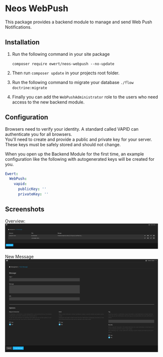 # Neos WebPush

This package provides a backend module to manage and send Web Push Notifications.

## Installation

1. Run the following command in your site package

    `composer require ewert/neos-webpush --no-update`

2. Then run `composer update` in your projects root folder.

3. Run the following command to migrate your database `./flow doctrine:migrate`

4. Finally you can add the `WebPushAdministrator` role to the users who need access to the new backend module.

## Configuration
Browsers need to verify your identity. A standard called VAPID can authenticate you for all browsers. <br />
You'll need to create and provide a public and private key for your server. <br />
These keys must be safely stored and should not change. <br />

When you open up the Backend Module for the first time, an example configuration like the following with autogenerated keys will be created for you. <br />

```yaml
Ewert:
  WebPush:
    vapid:
      publicKey: ''
      privateKey: ''
```

## Screenshots
Overview:
![Push Module Screenshot](Documentation/Images/Overview.png?raw=true "Push Module Screenshot")

New Message
![New Push Message Screenshot](Documentation/Images/New_Message.png?raw=true "New Push Message Screenshot")
